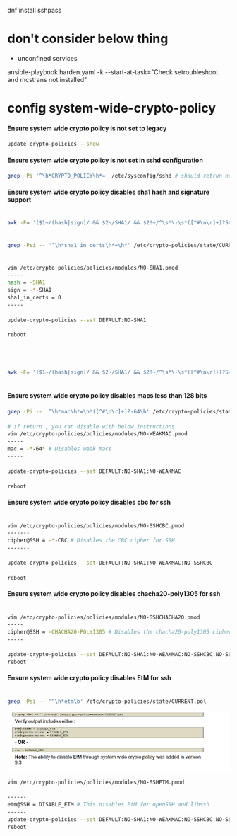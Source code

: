 dnf install sshpass




# don't consider below thing
* unconfined services








ansible-playbook harden.yaml -k --start-at-task="Check  setroubleshoot and mcstrans  not installed"


# config system-wide-crypto-policy

#### Ensure system wide crypto policy is not set to legacy
```sh
update-crypto-policies --show

```


#### Ensure system wide crypto policy is not set in sshd configuration

```sh
grep -Pi '^\h*CRYPTO_POLICY\h*=' /etc/sysconfig/sshd # should retrun nothing

```


#### Ensure system wide crypto policy disables sha1 hash and signature support
```sh

awk -F= '($1~/(hash|sign)/ && $2~/SHA1/ && $2!~/^\s*\-\s*([^#\n\r]+)?SHA1/){print}' /etc/crypto-policies/state/CURRENT.pol   # Nothing should be returned


grep -Psi -- '^\h*sha1_in_certs\h*=\h*' /etc/crypto-policies/state/CURRENT.pol  # Run the following command to verify that sha1_in_certs is set to 0 (disabled):


vim /etc/crypto-policies/policies/modules/NO-SHA1.pmod
-----
hash = -SHA1
sign = -*-SHA1
sha1_in_certs = 0
-----

update-crypto-policies --set DEFAULT:NO-SHA1

reboot




awk -F= '($1~/(hash|sign)/ && $2~/SHA1/ && $2!~/^\s*\-\s*([^#\n\r]+)?SHA1/){print}' /etc/crypto-policies/state/CURRENT.pol # Nothing should be returned



```


#### Ensure system wide crypto policy disables macs less than 128 bits

```sh
grep -Pi -- '^\h*mac\h*=\h*([^#\n\r]+)?-64\b' /etc/crypto-policies/state/CURRENT.pol   # Nothing should be returned

# if return , you can disable with below instructions
vim /etc/crypto-policies/policies/modules/NO-WEAKMAC.pmod
-----
mac = -*-64* # Disables weak macs
-----

update-crypto-policies --set DEFAULT:NO-SHA1:NO-WEAKMAC

reboot
```

#### Ensure system wide crypto policy disables cbc for ssh

```sh

vim /etc/crypto-policies/policies/modules/NO-SSHCBC.pmod
-------
cipher@SSH = -*-CBC # Disables the CBC cipher for SSH
-------

update-crypto-policies --set DEFAULT:NO-SHA1:NO-WEAKMAC:NO-SSHCBC

reboot


```


#### Ensure system wide crypto policy disables chacha20-poly1305 for ssh

```sh

vim /etc/crypto-policies/policies/modules/NO-SSHCHACHA20.pmod
-----
cipher@SSH = -CHACHA20-POLY1305 # Disables the chacha20-poly1305 cipher for SSH
-----

update-crypto-policies --set DEFAULT:NO-SHA1:NO-WEAKMAC:NO-SSHCBC:NO-SSHCHACHA20
reboot

```

#### Ensure system wide crypto policy disables EtM for ssh
```sh

grep -Psi -- '^\h*etm\b' /etc/crypto-policies/state/CURRENT.pol

```
![alt text](img/1.png)

```sh
vim /etc/crypto-policies/policies/modules/NO-SSHETM.pmod

------
etm@SSH = DISABLE_ETM # This disables EtM for openSSH and libssh
------
update-crypto-policies --set DEFAULT:NO-SHA1:NO-WEAKMAC:NO-SSHCBC:NO-SSHCHACHA20:NO-SSHETM
reboot

```